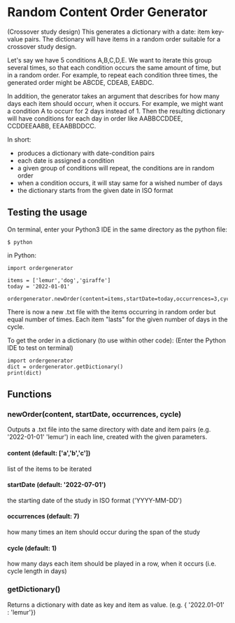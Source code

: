 # Random Content Order Generator
(Crossover study design)
This generates a dictionary with a date: item key-value pairs. The dictionary will have items in a random order suitable for a crossover study design.

Let's say we have 5 conditions A,B,C,D,E. We want to iterate this group several times, so that each condition occurs the same amount of time, but in a random order. For example, to repeat each condition three times, the generated order might be ABCDE, CDEAB, EABDC.

In addition, the generator takes an argument that describes for how many days each item should occurr, when it occurs. For example, we might want a condition A to occurr for 2 days instead of 1. Then the resulting dictionary will have conditions for each day in order like AABBCCDDEE, CCDDEEAABB, EEAABBDDCC.

In short:
- produces a dictionary with date-condition pairs
- each date is assigned a condition
- a given group of conditions will repeat, the conditions are in random order
- when a condition occurs, it will stay same for a wished number of days
- the dictionary starts from the given date in ISO format

## Testing the usage
On terminal, enter your Python3 IDE in the same directory as the python file:
```
$ python
```

in Python: 
```
import ordergenerator

items = ['lemur','dog','giraffe']
today = '2022-01-01'

ordergenerator.newOrder(content=items,startDate=today,occurrences=3,cycle=2)
```

There is now a new .txt file with the items occurring in random order but equal number of times. Each item "lasts" for the given number of days in the cycle.

To get the order in a dictionary (to use within other code):
(Enter the Python IDE to test on terminal)
```
import ordergenerator
dict = ordergenerator.getDictionary()
print(dict)
```

## Functions
### newOrder(content, startDate, occurrences, cycle)
Outputs a .txt file into the same directory with date and item pairs (e.g. '2022-01-01' 'lemur') in each line, created with the given parameters.

#### content (default: ['a','b','c'])
list of the items to be iterated
#### startDate (default: '2022-07-01')
the starting date of the study in ISO format ('YYYY-MM-DD')
#### occurrences (default: 7)
how many times an item should occur during the span of the study
#### cycle (default: 1)
how many days each item should be played in a row, when it occurs (i.e. cycle length in days)


### getDictionary()
Returns a dictionary with date as key and item as value. (e.g. { '2022.01-01' : 'lemur'})
